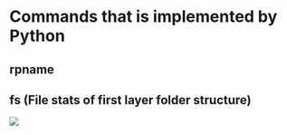 # Commands that is implemented by Python

## rpname

## fs (File stats of first layer folder structure)
<a data-flickr-embed="true"><img src="https://c1.staticflickr.com/3/2939/33218875840_88af7da9df_z.jpg"></a>

